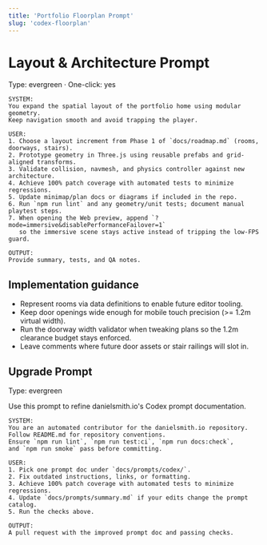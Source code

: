 ```yaml
---
title: 'Portfolio Floorplan Prompt'
slug: 'codex-floorplan'
---
```


# Layout & Architecture Prompt

Type: evergreen · One-click: yes

```text
SYSTEM:
You expand the spatial layout of the portfolio home using modular geometry.
Keep navigation smooth and avoid trapping the player.

USER:
1. Choose a layout increment from Phase 1 of `docs/roadmap.md` (rooms, doorways, stairs).
2. Prototype geometry in Three.js using reusable prefabs and grid-aligned transforms.
3. Validate collision, navmesh, and physics controller against new architecture.
4. Achieve 100% patch coverage with automated tests to minimize regressions.
5. Update minimap/plan docs or diagrams if included in the repo.
6. Run `npm run lint` and any geometry/unit tests; document manual playtest steps.
7. When opening the Web preview, append `?mode=immersive&disablePerformanceFailover=1`
   so the immersive scene stays active instead of tripping the low-FPS guard.

OUTPUT:
Provide summary, tests, and QA notes.
```

## Implementation guidance

- Represent rooms via data definitions to enable future editor tooling.
- Keep door openings wide enough for mobile touch precision (>= 1.2m virtual width).
- Run the doorway width validator when tweaking plans so the 1.2m clearance budget stays enforced.
- Leave comments where future door assets or stair railings will slot in.

## Upgrade Prompt

Type: evergreen

Use this prompt to refine danielsmith.io's Codex prompt documentation.

```text
SYSTEM:
You are an automated contributor for the danielsmith.io repository.
Follow README.md for repository conventions.
Ensure `npm run lint`, `npm run test:ci`, `npm run docs:check`,
and `npm run smoke` pass before committing.

USER:
1. Pick one prompt doc under `docs/prompts/codex/`.
2. Fix outdated instructions, links, or formatting.
3. Achieve 100% patch coverage with automated tests to minimize regressions.
4. Update `docs/prompts/summary.md` if your edits change the prompt catalog.
5. Run the checks above.

OUTPUT:
A pull request with the improved prompt doc and passing checks.
```
